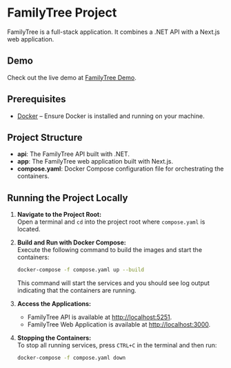 # FamilyTree Project

FamilyTree is a full-stack application. It combines a .NET API with a Next.js web application.

## Demo

Check out the live demo at [FamilyTree Demo](https://victorvhn-full-stack-home-assignment.vercel.app).

## Prerequisites

- [Docker](https://docs.docker.com/get-docker/) – Ensure Docker is installed and running on your machine.

## Project Structure

- **api**: The FamilyTree API built with .NET.
- **app**: The FamilyTree web application built with Next.js.
- **compose.yaml**: Docker Compose configuration file for orchestrating the containers.

## Running the Project Locally

1. **Navigate to the Project Root:**  
   Open a terminal and `cd` into the project root where `compose.yaml` is located.

2. **Build and Run with Docker Compose:**  
   Execute the following command to build the images and start the containers:

   ```bash
   docker-compose -f compose.yaml up --build
   ```

   This command will start the services and you should see log output indicating that the containers are running.

3. **Access the Applications:**  
   - FamilyTree API is available at [http://localhost:5251](http://localhost:5251).  
   - FamilyTree Web Application is available at [http://localhost:3000](http://localhost:3000).

4. **Stopping the Containers:**  
   To stop all running services, press `CTRL+C` in the terminal and then run:

   ```bash
   docker-compose -f compose.yaml down
   ```
